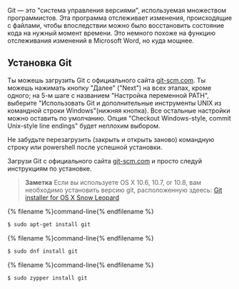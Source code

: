 Git — это "система управления версиями", используемая множеством программистов. Эта программа отслеживает изменения, происходящие с файлами, чтобы впоследствии можно было восстановить состояние кода на нужный момент времени. Это немного похоже на функцию отслеживания изменений в Microsoft Word, но куда мощнее.

## Установка Git

<!--sec data-title="Installing Git: Windows" data-id="git_install_windows"
data-collapse=true ces-->

Ты можешь загрузить Git с официального сайта [git-scm.com](https://git-scm.com/). Ты можешь нажимать кнопку "Далее" ("Next") на всех этапах, кроме одного; на 5-м шаге с названием "Настройка переменной PATH", выберите "Использовать Git и дополнительные инструменты UNIX из командной строки Windows"(нижняя кнопка). Все остальные настройки можно оставить по умолчанию. Опция "Checkout Windows-style, commit Unix-style line endings" будет неплохим выбором.

Не забудьте перезагрузить (закрыть и открыть заново) командную строку или powershell после успешной установки. <!--endsec-->

<!--sec data-title="Installing Git: OS X" data-id="git_install_OSX"
data-collapse=true ces-->

Загрузи Git с официального сайта [git-scm.com](https://git-scm.com/) и просто следуй инструкциям по установке.

> **Заметка** Если вы используете OS X 10.6, 10.7, or 10.8, вам необходимо установить версию git, расположенную здеесь: [Git installer for OS X Snow Leopard](https://sourceforge.net/projects/git-osx-installer/files/git-2.3.5-intel-universal-snow-leopard.dmg/download)

<!--endsec-->

<!--sec data-title="Installing Git: Debian or Ubuntu" data-id="git_install_debian_ubuntu"
data-collapse=true ces-->

{% filename %}command-line{% endfilename %}

```bash
$ sudo apt-get install git
```

<!--endsec-->

<!--sec data-title="Installing Git: Fedora" data-id="git_install_fedora"
data-collapse=true ces-->

{% filename %}command-line{% endfilename %}

```bash
$ sudo dnf install git
```

<!--endsec-->

<!--sec data-title="Installing Git: openSUSE" data-id="git_install_openSUSE"
data-collapse=true ces-->

{% filename %}command-line{% endfilename %}

```bash
$ sudo zypper install git
```

<!--endsec-->